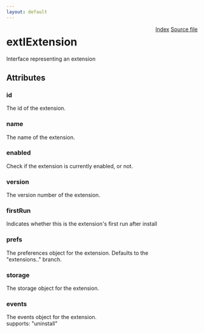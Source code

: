 ```yaml
---
layout: default
---
```

<div class='links' style='float:right'><a href="../index.html">Index</a>
<a href="http://dxr.mozilla.org/mozilla-central/source/toolkit/components/exthelper/extIApplication.idl">Source file</a>
</div>

# extIExtension #
  
Interface representing an extension  
  

## Attributes ##

### id ###
  
The id of the extension.  
  

### name ###
  
The name of the extension.  
  

### enabled ###
  
Check if the extension is currently enabled, or not.  
  

### version ###
  
The version number of the extension.  
  

### firstRun ###
  
Indicates whether this is the extension's first run after install  
  

### prefs ###
  
The preferences object for the extension. Defaults to the  
"extensions.<extensionid>." branch.  
  

### storage ###
  
The storage object for the extension.  
  

### events ###
  
The events object for the extension.  
supports: "uninstall"  
  
